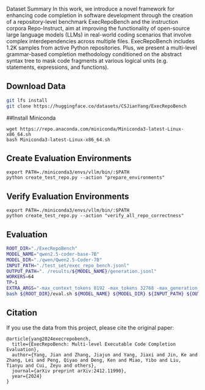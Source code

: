 Dataset Summary
In this work, we introduce a novel framework for enhancing code completion in software development through the creation of a repository-level benchmark ExecRepoBench and the instruction corpora Repo-Instruct, aim at improving the functionality of open-source large language models (LLMs) in real-world coding scenarios that involve complex interdependencies across multiple files. ExecRepoBench includes 1.2K samples from active Python repositories. Plus, we present a multi-level grammar-based completion methodology conditioned on the abstract syntax tree to mask code fragments at various logical units (e.g. statements, expressions, and functions).

## Download Data
```sh
git lfs install
git clone https://huggingface.co/datasets/CSJianYang/ExecRepoBench
```

##Install Miniconda
```
wget https://repo.anaconda.com/miniconda/Miniconda3-latest-Linux-x86_64.sh
bash Miniconda3-latest-Linux-x86_64.sh
```

## Create Evaluation Environments
```
export PATH=./miniconda3/envs/vllm/bin/:$PATH
python create_test_repo.py --action "prepare_environments"
```
## Verify Evaluation Environments

```
export PATH=./miniconda3/envs/vllm/bin/:$PATH
python create_test_repo.py --action "verify_all_repo_correctness"
```
## Evaluation
```sh
ROOT_DIR="./ExecRepoBench"
MODEL_NAME="qwen2.5-coder-base-7B"
MODEL_DIR="./qwen/Qwen2.5-Coder-7B"
INPUT_PATH="./test_set/exec_repo_bench.jsonl"
OUTPUT_PATH=". /results/${MODEL_NAME}/generation.jsonl"
WORKERS=64
TP=1
EXTRA_ARGS="-max_context_tokens 8192 -max_tokens 32768 -max_generation_tokens 1024"
bash ${ROOT_DIR}/eval.sh ${MODEL_NAME} ${MODEL_DIR} ${INPUT_PATH} ${OUTPUT_PATH} ${WORKERS} ${TP} "${EXTRA_ARGS}"
```

## Citation
If you use the data from this project, please cite the original paper:
```
@article{yang2024execrepobench,
  title={ExecRepoBench: Multi-level Executable Code Completion Evaluation},
  author={Yang, Jian and Zhang, Jiajun and Yang, Jiaxi and Jin, Ke and Zhang, Lei and Peng, Qiyao and Deng, Ken and Miao, Yibo and Liu, Tianyu and Cui, Zeyu and others},
  journal={arXiv preprint arXiv:2412.11990},
  year={2024}
}
```
